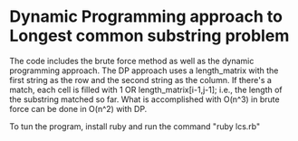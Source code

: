 Dynamic Programming approach to Longest common substring problem
========

The code includes the brute force method as well as the dynamic programming approach. The DP approach uses a length_matrix with the first string as the row and the second string as the column. If there's a match, each cell is filled with 1 OR length_matrix[i-1,j-1]; i.e., the length of the substring matched so far. What is accomplished with O(n^3) in brute force can be done in O(n^2) with DP. 

To tun the program, install ruby and run the command "ruby lcs.rb"

